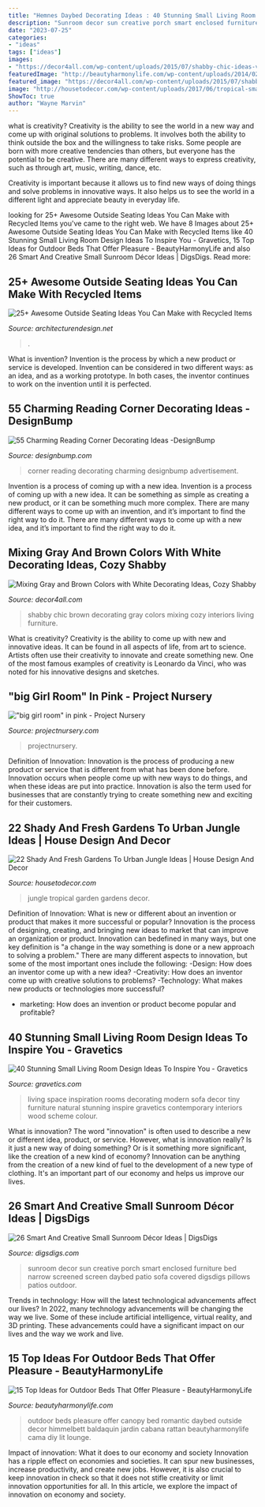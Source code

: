 ```yaml
---
title: "Hemnes Daybed Decorating Ideas : 40 Stunning Small Living Room Design Ideas To Inspire You"
description: "Sunroom decor sun creative porch smart enclosed furniture bed narrow screened screen daybed patio sofa covered digsdigs pillows patios outdoor"
date: "2023-07-25"
categories:
- "ideas"
tags: ["ideas"]
images:
- "https://decor4all.com/wp-content/uploads/2015/07/shabby-chic-ideas-vintage-style-13.jpg"
featuredImage: "http://beautyharmonylife.com/wp-content/uploads/2014/02/daybed-in-outdoor-decor-2.jpg"
featured_image: "https://decor4all.com/wp-content/uploads/2015/07/shabby-chic-ideas-vintage-style-13.jpg"
image: "http://housetodecor.com/wp-content/uploads/2017/06/tropical-small-jungle-garden-ideas.jpg"
ShowToc: true
author: "Wayne Marvin"
---
```



what is creativity?
Creativity is the ability to see the world in a new way and come up with original solutions to problems. It involves both the ability to think outside the box and the willingness to take risks.
Some people are born with more creative tendencies than others, but everyone has the potential to be creative. There are many different ways to express creativity, such as through art, music, writing, dance, etc.

Creativity is important because it allows us to find new ways of doing things and solve problems in innovative ways. It also helps us to see the world in a different light and appreciate beauty in everyday life.

	

		
looking for 25+ Awesome Outside Seating Ideas You Can Make with Recycled Items you've came to the right web. We have 8 Images about 25+ Awesome Outside Seating Ideas You Can Make with Recycled Items like 40 Stunning Small Living Room Design Ideas To Inspire You - Gravetics, 15 Top Ideas for Outdoor Beds That Offer Pleasure - BeautyHarmonyLife and also 26 Smart And Creative Small Sunroom Décor Ideas | DigsDigs. Read more:
		
    
## 25+ Awesome Outside Seating Ideas You Can Make With Recycled Items

<img loading=lazy src="https://cdn.architecturendesign.net/wp-content/uploads/2015/06/AD-DIY-Outdoor-Seating-Ideas-5.jpg" onerror="this.onerror=null;this.src='https://tse4.mm.bing.net/th?id=OIP.Mpm_Ad9ReCjFaRQHamHbIQHaLF&amp;pid=15.1';" alt="25+ Awesome Outside Seating Ideas You Can Make with Recycled Items">

_Source: architecturendesign.net_

>. 

	

What is invention?
Invention is the process by which a new product or service is developed. Invention can be considered in two different ways: as an idea, and as a working prototype. In both cases, the inventor continues to work on the invention until it is perfected.

    
## 55 Charming Reading Corner Decorating Ideas -DesignBump

<img loading=lazy src="https://designbump.com/wp-content/uploads/2015/11/reading-corner-nook15.jpg" onerror="this.onerror=null;this.src='https://tse1.mm.bing.net/th?id=OIP.jMiaANAbVp8b259YGktSxAHaLG&amp;pid=15.1';" alt="55 Charming Reading Corner Decorating Ideas -DesignBump">

_Source: designbump.com_

>corner reading decorating charming designbump advertisement. 

	

Invention is a process of coming up with a new idea.
Invention is a process of coming up with a new idea. It can be something as simple as creating a new product, or it can be something much more complex. There are many different ways to come up with an invention, and it’s important to find the right way to do it. There are many different ways to come up with a new idea, and it’s important to find the right way to do it.

    
## Mixing Gray And Brown Colors With White Decorating Ideas, Cozy Shabby

<img loading=lazy src="https://decor4all.com/wp-content/uploads/2015/07/shabby-chic-ideas-vintage-style-13.jpg" onerror="this.onerror=null;this.src='https://tse1.mm.bing.net/th?id=OIP.ZaVv5DIX_WuPl_QrBjOVqwHaJ3&amp;pid=15.1';" alt="Mixing Gray and Brown Colors with White Decorating Ideas, Cozy Shabby">

_Source: decor4all.com_

>shabby chic brown decorating gray colors mixing cozy interiors living furniture. 

	

What is creativity?
Creativity is the ability to come up with new and innovative ideas. It can be found in all aspects of life, from art to science. Artists often use their creativity to innovate and create something new. One of the most famous examples of creativity is Leonardo da Vinci, who was noted for his innovative designs and sketches.

    
## &quot;big Girl Room&quot; In Pink - Project Nursery

<img loading=lazy src="https://projectnursery.com/wp-content/uploads/2012/09/IMG_8023-682x1024.jpg" onerror="this.onerror=null;this.src='https://tse3.mm.bing.net/th?id=OIP.B7vpTuAd_QjbMszPr0iP6gHaLH&amp;pid=15.1';" alt="&quot;big girl room&quot; in pink - Project Nursery">

_Source: projectnursery.com_

>projectnursery. 

	

Definition of Innovation:
Innovation is the process of producing a new product or service that is different from what has been done before. Innovation occurs when people come up with new ways to do things, and when these ideas are put into practice. Innovation is also the term used for businesses that are constantly trying to create something new and exciting for their customers.

    
## 22 Shady And Fresh Gardens To Urban Jungle Ideas | House Design And Decor

<img loading=lazy src="http://housetodecor.com/wp-content/uploads/2017/06/tropical-small-jungle-garden-ideas.jpg" onerror="this.onerror=null;this.src='https://tse4.mm.bing.net/th?id=OIP.I5q-9hOTFFFwfN4mlCogDAHaJ4&amp;pid=15.1';" alt="22 Shady And Fresh Gardens To Urban Jungle Ideas | House Design And Decor">

_Source: housetodecor.com_

>jungle tropical garden gardens decor. 

	

Definition of Innovation: What is new or different about an invention or product that makes it more successful or popular?
Innovation is the process of designing, creating, and bringing new ideas to market that can improve an organization or product. Innovation can bedefined in many ways, but one key definition is "a change in the way something is done or a new approach to solving a problem." 
There are many different aspects to innovation, but some of the most important ones include the following: 
-Design: How does an inventor come up with a new idea? 
-Creativity: How does an inventor come up with creative solutions to problems? 
-Technology: What makes new products or technologies more successful? 
- marketing: How does an invention or product become popular and profitable?

    
## 40 Stunning Small Living Room Design Ideas To Inspire You - Gravetics

<img loading=lazy src="https://www.gravetics.com/wp-content/uploads/2016/12/Small-Living-Room-Ideas14.jpg" onerror="this.onerror=null;this.src='https://tse4.mm.bing.net/th?id=OIP.IsN7ioTByKfmL2y5xvsEYwHaHa&amp;pid=15.1';" alt="40 Stunning Small Living Room Design Ideas To Inspire You - Gravetics">

_Source: gravetics.com_

>living space inspiration rooms decorating modern sofa decor tiny furniture natural stunning inspire gravetics contemporary interiors wood scheme colour. 

	

What is innovation?
The word "innovation" is often used to describe a new or different idea, product, or service. However, what is innovation really? Is it just a new way of doing something? Or is it something more significant, like the creation of a new kind of economy?
Innovation can be anything from the creation of a new kind of fuel to the development of a new type of clothing. It's an important part of our economy and helps us improve our lives.

    
## 26 Smart And Creative Small Sunroom Décor Ideas | DigsDigs

<img loading=lazy src="http://www.digsdigs.com/photos/smart-and-creative-small-sunroom-decor-ideas-12.jpg" onerror="this.onerror=null;this.src='https://tse1.mm.bing.net/th?id=OIP.YoAVPmDd3nJsQpLjkde0eQHaJ4&amp;pid=15.1';" alt="26 Smart And Creative Small Sunroom Décor Ideas | DigsDigs">

_Source: digsdigs.com_

>sunroom decor sun creative porch smart enclosed furniture bed narrow screened screen daybed patio sofa covered digsdigs pillows patios outdoor. 

	

Trends in technology: How will the latest technological advancements affect our lives?
In 2022, many technology advancements will be changing the way we live. Some of these include artificial intelligence, virtual reality, and 3D printing. These advancements could have a significant impact on our lives and the way we work and live.

    
## 15 Top Ideas For Outdoor Beds That Offer Pleasure - BeautyHarmonyLife

<img loading=lazy src="http://beautyharmonylife.com/wp-content/uploads/2014/02/daybed-in-outdoor-decor-2.jpg" onerror="this.onerror=null;this.src='https://tse1.mm.bing.net/th?id=OIP.FFlygFSKqgqo-e8p8Ro8ngHaHa&amp;pid=15.1';" alt="15 Top Ideas for Outdoor Beds That Offer Pleasure - BeautyHarmonyLife">

_Source: beautyharmonylife.com_

>outdoor beds pleasure offer canopy bed romantic daybed outside decor himmelbett baldaquin jardin cabana rattan beautyharmonylife cama diy lit lounge. 

	

Impact of innovation: What it does to our economy and society
Innovation has a ripple effect on economies and societies. It can spur new businesses, increase productivity, and create new jobs. However, it is also crucial to keep innovation in check so that it does not stifle creativity or limit innovation opportunities for all. In this article, we explore the impact of innovation on economy and society.

